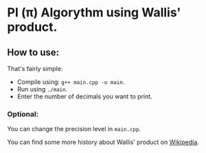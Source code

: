 # PI (π) Algorythm using Wallis' product.

## How to use:
That's fairly simple: 
* Compile using: `g++ main.cpp -o main`.
* Run using `./main`.
* Enter the number of decimals you want to print.

### Optional:
You can change the precision level in `main.cpp`.

You can find some more history about Wallis' product on [Wikipedia](https://en.wikipedia.org/wiki/Wallis_product).